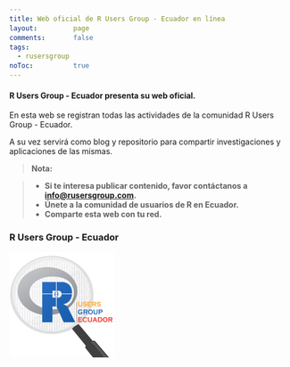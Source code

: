 ```yaml
---
title: Web oficial de R Users Group - Ecuador en línea
layout: 		page
comments:		false
tags: 
  - rusersgroup
noToc:			true
---
```


#### <i class="icon-file"></i>R Users Group - Ecuador presenta su web oficial.

En esta web se registran todas las actividades de la comunidad R Users Group - Ecuador.

A su vez servirá como blog y repositorio para compartir investigaciones y aplicaciones de las mismas.

> **Nota:**

> - **Si te interesa publicar contenido, favor contáctanos a info@rusersgroup.com.**
> - **Únete a la comunidad de usuarios de R en Ecuador.**
> - **Comparte esta web con tu red.**

### R Users Group - Ecuador
![](/img/final5x5.png)
